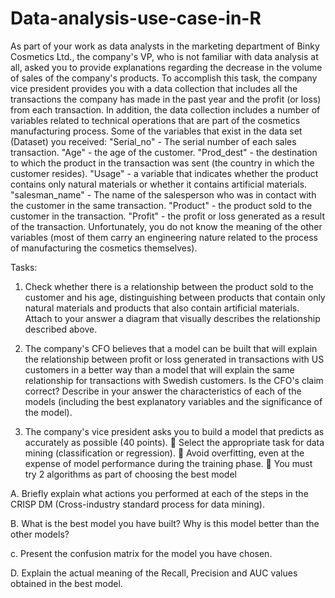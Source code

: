 # Data-analysis-use-case-in-R

As part of your work as data analysts in the marketing department of Binky Cosmetics Ltd., the company's VP, who is not familiar with data analysis at all, asked you to provide explanations regarding the decrease in the volume of sales of the company's products. To accomplish this task, the company vice president provides you with a data collection that includes all the transactions the company has made in the past year and the profit (or loss) from each transaction. In addition, the data collection includes a number of variables related to technical operations that are part of the cosmetics manufacturing process. Some of the variables that exist in the data set (Dataset) you received:
"Serial_no" - The serial number of each sales transaction.
"Age" - the age of the customer.
"Prod_dest" - the destination to which the product in the transaction was sent (the country in which the customer resides).
"Usage" - a variable that indicates whether the product contains only natural materials or whether it contains artificial materials.
"salesman_name" - The name of the salesperson who was in contact with the customer in the same transaction.
"Product" - the product sold to the customer in the transaction.
"Profit" - the profit or loss generated as a result of the transaction.
Unfortunately, you do not know the meaning of the other variables (most of them carry an engineering nature related to the process of manufacturing the cosmetics themselves).


Tasks:
1. Check whether there is a relationship between the product sold to the customer and his age, distinguishing between products that contain only natural materials and products that also contain artificial materials. Attach to your answer a diagram that visually describes the relationship described above.

2. The company's CFO believes that a model can be built that will explain the relationship between profit or loss generated in transactions with US customers in a better way than a model that will explain the same relationship for transactions with Swedish customers. Is the CFO's claim correct? Describe in your answer the characteristics of each of the models (including the best explanatory variables and the significance of the model).

3. The company's vice president asks you to build a model that predicts as accurately as possible (40 points).
 Select the appropriate task for data mining (classification or regression).
 Avoid overfitting, even at the expense of model performance during the training phase.
 You must try 2 algorithms as part of choosing the best model
 
A. Briefly explain what actions you performed at each of the steps in the CRISP DM (Cross-industry standard process for data mining).

B. What is the best model you have built? Why is this model better than the other models?

c. Present the confusion matrix for the model you have chosen.

D. Explain the actual meaning of the Recall, Precision and AUC values obtained in the best model.




